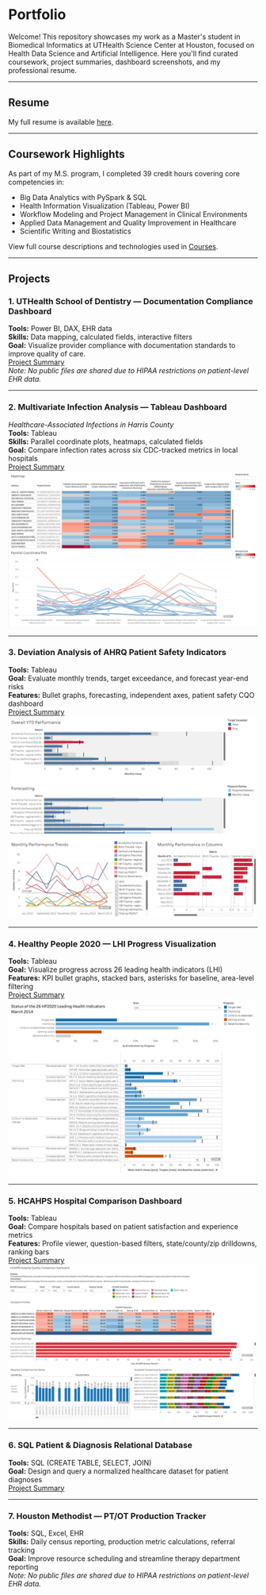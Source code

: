 # Portfolio

Welcome! This repository showcases my work as a Master's student in Biomedical Informatics at UTHealth Science Center at Houston, focused on Health Data Science and Artificial Intelligence. Here you'll find curated coursework, project summaries, dashboard screenshots, and my professional resume.

---

## Resume  
My full resume is available [here](./Resume/CiaraLee_Resume.pdf).

---

## Coursework Highlights

As part of my M.S. program, I completed 39 credit hours covering core competencies in:

- Big Data Analytics with PySpark & SQL  
- Health Information Visualization (Tableau, Power BI)  
- Workflow Modeling and Project Management in Clinical Environments  
- Applied Data Management and Quality Improvement in Healthcare  
- Scientific Writing and Biostatistics  

View full course descriptions and technologies used in [Courses](./Courses/course_catalog.md).

---

## Projects

### 1. UTHealth School of Dentistry — Documentation Compliance Dashboard  
**Tools:** Power BI, DAX, EHR data  
**Skills:** Data mapping, calculated fields, interactive filters  
**Goal:** Visualize provider compliance with documentation standards to improve quality of care.  
[Project Summary](./Projects/PowerBI_Dental_Dashboard/project_description.md)  
*Note: No public files are shared due to HIPAA restrictions on patient-level EHR data.*

---

### 2. Multivariate Infection Analysis — Tableau Dashboard  
*Healthcare-Associated Infections in Harris County*  
**Tools:** Tableau  
**Skills:** Parallel coordinate plots, heatmaps, calculated fields  
**Goal:** Compare infection rates across six CDC-tracked metrics in local hospitals  
[Project Summary](./Projects/Multivariate_Infection_Rates/project_description.md)  
![Dashboard Screenshot](./Projects/Multivariate_Infection_Rates/HW14_Heatmap_ParallelPlot.png)

---

### 3. Deviation Analysis of AHRQ Patient Safety Indicators  
**Tools:** Tableau  
**Goal:** Evaluate monthly trends, target exceedance, and forecast year-end risks  
**Features:** Bullet graphs, forecasting, independent axes, patient safety CQO dashboard  
[Project Summary](./Projects/Deviation_Analysis_Dashboard/project_description.md)  
![Dashboard Screenshot](./Projects/Deviation_Analysis_Dashboard/Unit7.png)

---

### 4. Healthy People 2020 — LHI Progress Visualization  
**Tools:** Tableau  
**Goal:** Visualize progress across 26 leading health indicators (LHI)  
**Features:** KPI bullet graphs, stacked bars, asterisks for baseline, area-level filtering  
[Project Summary](./Projects/HealthyPeople2020_LHI_Dashboard/project_description.md)  
![Dashboard Screenshot](./Projects/HealthyPeople2020_LHI_Dashboard/Unit9.png)

---

### 5. HCAHPS Hospital Comparison Dashboard  
**Tools:** Tableau  
**Goal:** Compare hospitals based on patient satisfaction and experience metrics  
**Features:** Profile viewer, question-based filters, state/county/zip drilldowns, ranking bars  
[Project Summary](./Projects/HCAHPS_Hospital_Comparison_Tool/project_description.md)  
![Dashboard Screenshot](./Projects/HCAHPS_Hospital_Comparison_Tool/TermProject.png)

---

### 6. SQL Patient & Diagnosis Relational Database  
**Tools:** SQL (CREATE TABLE, SELECT, JOIN)  
**Goal:** Design and query a normalized healthcare dataset for patient diagnoses  
[Project Summary](./Projects/SQL_Patient_Database/project_description.md)

---

### 7. Houston Methodist — PT/OT Production Tracker  
**Tools:** SQL, Excel, EHR  
**Skills:** Daily census reporting, production metric calculations, referral tracking  
**Goal:** Improve resource scheduling and streamline therapy department reporting  
*Note: No public files are shared due to HIPAA restrictions on patient-level EHR data.*

